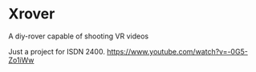 # Xrover
A diy-rover capable of shooting VR videos

Just a project for ISDN 2400.
https://www.youtube.com/watch?v=-0G5-Zo1iWw
